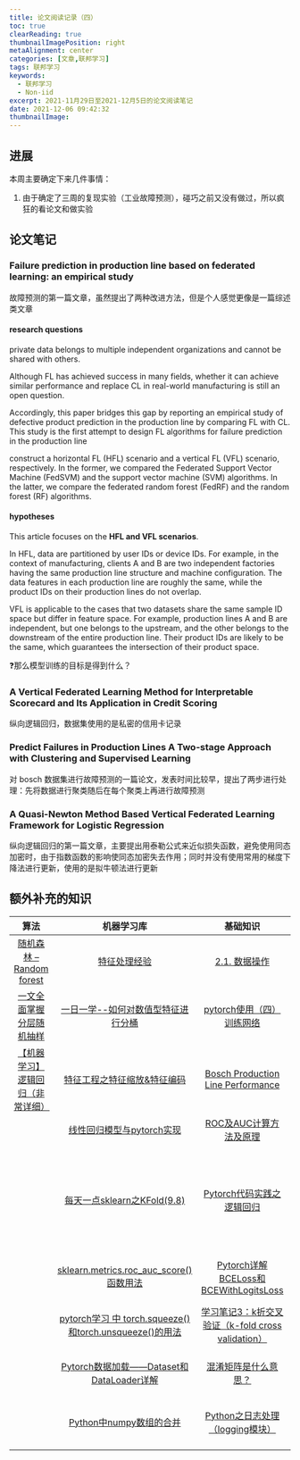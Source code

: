 ```yaml
---
title: 论文阅读记录（四）
toc: true
clearReading: true
thumbnailImagePosition: right
metaAlignment: center
categories: [文章,联邦学习]
tags: 联邦学习
keywords:
  - 联邦学习
  - Non-iid
excerpt: 2021-11月29日至2021-12月5日的论文阅读笔记
date: 2021-12-06 09:42:32
thumbnailImage:
---
```

<!-- toc -->

## 进展

本周主要确定下来几件事情：

1. 由于确定了三周的复现实验（工业故障预测），碰巧之前又没有做过，所以疯狂的看论文和做实验

## 论文笔记

### Failure prediction in production line based on federated learning: an empirical study

故障预测的第一篇文章，虽然提出了两种改进方法，但是个人感觉更像是一篇综述类文章

#### research questions

private data belongs to multiple independent organizations and cannot be  shared with others.   

Although FL has achieved success in many fields, whether it can achieve similar performance and replace CL in real-world manufacturing is still an open question.  

Accordingly, this paper bridges this gap by reporting an empirical study of defective product prediction in the production line by comparing FL with CL. This study is the first attempt to design FL algorithms for failure prediction in the production line

construct a horizontal FL (HFL) scenario and a vertical FL (VFL) scenario, respectively. In the former, we compared the Federated Support Vector Machine (FedSVM) and the support vector machine  (SVM) algorithms. In the latter, we compare the federated random forest (FedRF) and the random forest (RF) algorithms.   

#### hypotheses

This article focuses on the **HFL and VFL scenarios**. 

In HFL, data are partitioned by user IDs or device IDs. For example, in the context of manufacturing, clients A and B are two independent factories having the same production line structure and machine configuration. The data features in each production line are roughly the same, while the product IDs on their production lines do not overlap.  

VFL is applicable to the cases that two datasets share the same sample ID space but differ in feature space. For example, production lines A and B are independent, but one belongs to the upstream, and  the other belongs to the downstream of the entire production line. Their product IDs are likely to be the same, which guarantees the intersection of their product space.   

:question:那么模型训练的目标是得到什么？

### A Vertical Federated Learning Method for Interpretable Scorecard and Its Application in Credit Scoring

纵向逻辑回归，数据集使用的是私密的信用卡记录

### Predict Failures in Production Lines A Two-stage Approach with Clustering and Supervised Learning

对 bosch 数据集进行故障预测的一篇论文，发表时间比较早，提出了两步进行处理：先将数据进行聚类随后在每个聚类上再进行故障预测

### A Quasi-Newton Method Based Vertical Federated Learning Framework for Logistic Regression

纵向逻辑回归的第一篇文章，主要提出用泰勒公式来近似损失函数，避免使用同态加密时，由于指数函数的影响使同态加密失去作用；同时并没有使用常用的梯度下降法进行更新，使用的是拟牛顿法进行更新


## 额外补充的知识

|                             算法                             |                          机器学习库                          |                           基础知识                           |                           数据清洗                           | 数据集                                                       |
| :----------------------------------------------------------: | :----------------------------------------------------------: | :----------------------------------------------------------: | :----------------------------------------------------------: | ------------------------------------------------------------ |
| [随机森林 – Random forest](https://easyai.tech/ai-definition/random-forest/) |    [特征处理经验](https://zhuanlan.zhihu.com/p/166440574)    | [2.1. 数据操作](https://zh-v2.d2l.ai/chapter_preliminaries/ndarray.html) | [pandas中的reset_index()](https://www.cnblogs.com/keye/p/11229863.html) | [Give Me Some Credit](https://www.kaggle.com/c/GiveMeSomeCredit/data) |
| [一文全面掌握分层随机抽样](https://zhuanlan.zhihu.com/p/219994476) | [一日一学--如何对数值型特征进行分桶](https://cloud.tencent.com/developer/article/1590912) | [pytorch使用（四）训练网络](https://blog.csdn.net/GYGuo95/article/details/78821633) | [pandas并行读入大文件数据](https://zhuanlan.zhihu.com/p/87278482) | [Default of Credit Card Clients Dataset](https://www.kaggle.com/uciml/default-of-credit-card-clients-dataset) |
| [【机器学习】逻辑回归（非常详细）](https://zhuanlan.zhihu.com/p/74874291) | [特征工程之特征缩放&特征编码](https://zhuanlan.zhihu.com/p/56902262) | [Bosch Production Line Performance](https://www.kaggle.com/c/bosch-production-line-performance/data) | [python numpy中setdiff1d的用法](https://blog.csdn.net/qq_36556893/article/details/89916399) | [Give Me Some Credit 处理方法1](https://www.kaggle.com/wangtianyue/notebook-datamining/data) |
|                                                              | [线性回归模型与pytorch实现](https://zhuanlan.zhihu.com/p/86982616) | [ROC及AUC计算方法及原理](https://blog.csdn.net/yinyu19950811/article/details/81288287) | [pandas常用函数之diff](https://blog.csdn.net/You_are_my_dream/article/details/70022464) | [Give Me Some Credit 处理方法2](https://www.kaggle.com/mostig/starter-give-me-some-credit) |
|                                                              | [每天一点sklearn之KFold(9.8)](https://zhuanlan.zhihu.com/p/81673486) | [Pytorch代码实践之逻辑回归](https://blog.csdn.net/YyangWwei/article/details/116049408) | [Pandas的read_csv和 to_csv函数参数分析详解 ，pandas的read_csv和to_csv使用方法](https://blog.csdn.net/qq_41895190/article/details/103332440) | [GiveMeSomeCredit-EDA, LOGISTIC REGRESSION, WOE](https://www.kaggle.com/sarboldipo/givemesomecredit-eda-logistic-regression-woe) |
|                                                              | [sklearn.metrics.roc_auc_score()函数用法](https://blog.csdn.net/A__tree/article/details/107742766) | [Pytorch详解BCELoss和BCEWithLogitsLoss](https://blog.csdn.net/qq_22210253/article/details/85222093) | [pandas中mode()怎么使用?](https://segmentfault.com/q/1010000008252098) | [pandas学习（四）--数据的归一化](https://blog.csdn.net/hjxzb/article/details/78610961) |
|                                                              | [pytorch学习 中 torch.squeeze() 和torch.unsqueeze()的用法](https://blog.csdn.net/xiexu911/article/details/80820028) |    [学习笔记3：k折交叉验证（k-fold cross validation）]()     | [Python Statsmodels 统计包之 OLS 回归](https://zhuanlan.zhihu.com/p/22692029) | [sklearn 数据预处理1: StandardScaler](https://blog.csdn.net/u012609509/article/details/78554709) |
|                                                              | [Pytorch数据加载——Dataset和DataLoader详解](https://blog.csdn.net/loveliuzz/article/details/108756253) | [混淆矩阵是什么意思？](https://www.zhihu.com/question/36883196) | [数据挖掘模型中的IV和WOE详解](https://blog.csdn.net/kevin7658/article/details/50780391) |                                                              |
|                                                              | [Python中numpy数组的合并](https://blog.csdn.net/hustqb/article/details/78090365) | [Python之日志处理（logging模块）](https://www.cnblogs.com/yyds/p/6901864.html) | [python - NumPy 追加与 Python 追加](https://www.coder.work/article/363814) |                                                              |

